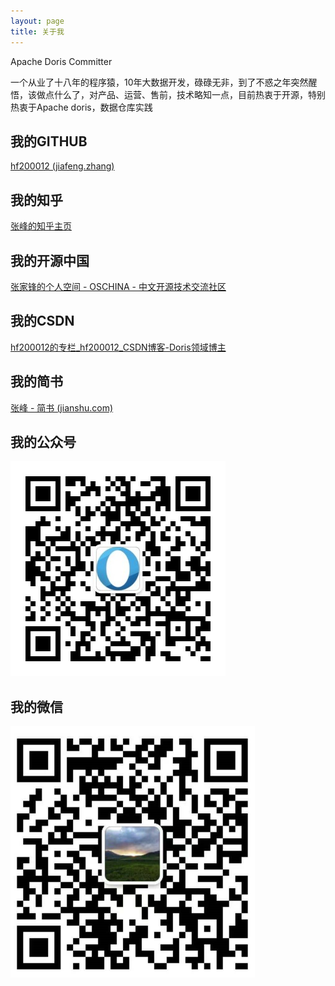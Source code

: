 ```yaml
---
layout: page
title: 关于我 
---
```


Apache Doris Committer

一个从业了十八年的程序猿，10年大数据开发，碌碌无非，到了不惑之年突然醒悟，该做点什么了，对产品、运营、售前，技术略知一点，目前热衷于开源，特别热衷于Apache doris，数据仓库实践



<h2> 我的GITHUB </h2>  

[hf200012 (jiafeng.zhang)](https://github.com/hf200012)

<h2> 我的知乎 </h2>  

[张峰的知乎主页](https://www.zhihu.com/people/zhang-feng-68-16-47)

<h2> 我的开源中国 </h2> 

[张家锋的个人空间 - OSCHINA - 中文开源技术交流社区](https://my.oschina.net/hf20012)

<h2> 我的CSDN </h2>  

[hf200012的专栏_hf200012_CSDN博客-Doris领域博主](https://blog.csdn.net/hf200012)

<h2> 我的简书 </h2>

[张峰 - 简书 (jianshu.com)](https://www.jianshu.com/u/ba6e938da69b)



<h2> 我的公众号 </h2>  

![](/images/gongzhonghao.jpg)



<h2> 我的微信 </h2> 

<img src="/images/weixin.png" style="zoom:50%;" />
